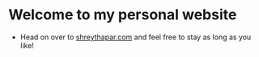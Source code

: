 # Welcome to my personal website

- Head on over to [shreythapar.com](https://shreythapar.com) and feel free to stay as long as you like! 


